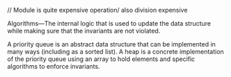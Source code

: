 // Module is quite expensive operation/ also division expensive

Algorithms—The internal logic that is used to update the data structure while making sure that the invariants are not violated.

A priority queue is an abstract data structure that can be implemented in many ways (including as a sorted list). A heap is a concrete implementation of the priority queue using an array to hold elements and specific algorithms to enforce invariants.

